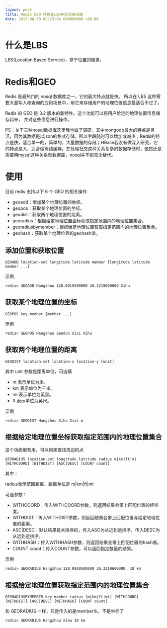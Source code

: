 ```yaml
---
layout: post
title: Redis GEO 特性在LBS中的应用总结
date: 2017-08-30 09:23:54.000000000 +08:00
---
```



# 什么是LBS

LBS(Location Based Service)，基于位置的服务。

# Redis和GEO

Redis 是最热门的 nosql 数据库之一，它的最大特点就是快。
所以在 LBS 这种需要大量写入和查询的应用场景中，用它来存储用户的地理位置信息最适合不过了。

Redis 的 GEO 是 3.2 版本的新特性。这个功能可以将用户给定的地理位置信息储存起来， 并对这些信息进行操作。

PS：关于三种nosql数据库这里我也做了调研，其中mongodb最大的特点是灵活，因为其数据是以json的格式存储，所以字段随时可以增加或减少；Redis的特点是快，适合单一的，简单的，大量数据的存储；HBase我没有做深入研究，它的特点是大，适合做离线缓存。在处理社交这种关系复杂的数据存储时，依然还是需要用mysql这种关系型数据库，nosql并不能完全替代。

# 使用

目前 redis 支持以下 6 个 GEO 的相关操作

- geoadd：增加某个地理位置的坐标。
- geopos：获取某个地理位置的坐标。
- geodist：获取两个地理位置的距离。
- georadius：根据给定地理位置坐标获取指定范围内的地理位置集合。
- georadiusbymember：根据给定地理位置获取指定范围内的地理位置集合。
- geohash：获取某个地理位置的geohash值。


## 添加位置和获取位置

`GEOADD location-set longitude latitude member [longitude latitude member ...]`

示例

`redis> GEOADD Hangzhou 120.0919500000 30.3219600000 Xihu`

## 获取某个地理位置的坐标

`GEOPOS key member [member ...]`

示例

`redis> GEOPOS Hangzhou Sandun Xixi Xihu`

## 获取两个地理位置的距离

`GEODIST location-set location-x location-y [unit]`

其中 unit 参数是距离单位，可选填

- m 表示单位为米。
- km 表示单位为千米。
- mi 表示单位为英里。
- ft 表示单位为英尺。

示例

`redis> GEODIST Hangzhou Xihu Xixi m`


## 根据给定地理位置坐标获取指定范围内的地理位置集合

这个功能很有用，可以用来查找周边的点

`GEORADIUS location-set longitude latitude radius m|km|ft|mi [WITHCOORD] [WITHDIST] [ASC|DESC] [COUNT count]`

其中：

radius表示范围距离，距离单位是 m|km|ft|mi

可选参数：

- WITHCOORD：传入WITHCOORD参数，则返回结果会带上匹配位置的经纬度。
- WITHDIST：传入WITHDIST参数，则返回结果会带上匹配位置与给定地理位置的距离。
- ASC|DESC：默认结果是未排序的，传入ASC为从近到远排序，传入DESC为从远到近排序。
- WITHHASH：传入WITHHASH参数，则返回结果会带上匹配位置的hash值。
- COUNT count：传入COUNT参数，可以返回指定数量的结果。

示例

`redis> GEORADIUS Hangzhou 120.0919500000 30.3219600000  10 km`

## 根据给定地理位置获取指定范围内的地理位置集合

`GEORADIUSBYMEMBER key member radius [m|km|ft|mi] [WITHCOORD] [WITHDIST] [ASC|DESC] [WITHHASH] [COUNT count]`

和 GEORADIUS 一样，只是传入的是member名，不是坐标了 

`redis> GEORADIUS Hangzhou Xihu 10 km`

